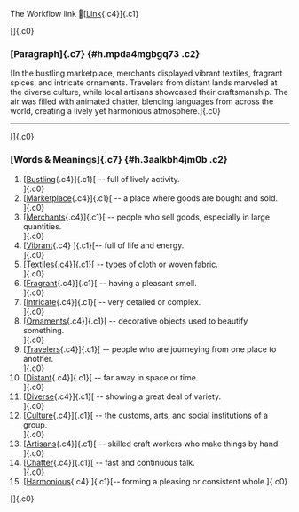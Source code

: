 The Workflow link
👏[[Link](https://www.google.com/url?q=http://www.google.com&sa=D&source=editors&ust=1760816822868730&usg=AOvVaw0Wo-CgBVScRVY3A8M96H9w){.c4}]{.c1}

[]{.c0}

### [Paragraph]{.c7} {#h.mpda4mgbgq73 .c2}

[In the bustling marketplace, merchants displayed vibrant textiles,
fragrant spices, and intricate ornaments. Travelers from distant lands
marveled at the diverse culture, while local artisans showcased their
craftsmanship. The air was filled with animated chatter, blending
languages from across the world, creating a lively yet harmonious
atmosphere.]{.c0}

------------------------------------------------------------------------

[]{.c0}

### [Words & Meanings]{.c7} {#h.3aalkbh4jm0b .c2}

1.  [[Bustling](https://www.google.com/url?q=http://www.google.com&sa=D&source=editors&ust=1760816822869501&usg=AOvVaw0-eEs5OlLAoZ5Zwi9w-Ozd){.c4}]{.c1}[ --
    full of lively activity.\
    ]{.c0}
2.  [[Marketplace](https://www.google.com/url?q=http://www.google.com&sa=D&source=editors&ust=1760816822869667&usg=AOvVaw0xd8o0XrnOMU9qwx-hEjHT){.c4}]{.c1}[ --
    a place where goods are bought and sold.\
    ]{.c0}
3.  [[Merchants](https://www.google.com/url?q=http://www.google.com&sa=D&source=editors&ust=1760816822869788&usg=AOvVaw2f9TuN81f07LRaBVJdnxk_){.c4}]{.c1}[ --
    people who sell goods, especially in large quantities.\
    ]{.c0}
4.  [[Vibrant](https://www.google.com/url?q=http://www.google.com&sa=D&source=editors&ust=1760816822869922&usg=AOvVaw0egQ5mjPSZhNWbc6j-JAMS){.c4}
    ]{.c1}[-- full of life and energy.\
    ]{.c0}
5.  [[Textiles](https://www.google.com/url?q=http://www.google.com&sa=D&source=editors&ust=1760816822870021&usg=AOvVaw2hA19AC6qOrY3SYzJtugq2){.c4}]{.c1}[ --
    types of cloth or woven fabric.\
    ]{.c0}
6.  [[Fragrant](https://www.google.com/url?q=http://www.google.com&sa=D&source=editors&ust=1760816822870119&usg=AOvVaw2aGCdKabtHlP-wZGwCErJx){.c4}]{.c1}[ --
    having a pleasant smell.\
    ]{.c0}
7.  [[Intricate](https://www.google.com/url?q=http://www.google.com&sa=D&source=editors&ust=1760816822870231&usg=AOvVaw1lPrBKSXtbq8zUA0sywd3_){.c4}]{.c1}[ --
    very detailed or complex.\
    ]{.c0}
8.  [[Ornaments](https://www.google.com/url?q=http://www.google.com&sa=D&source=editors&ust=1760816822870357&usg=AOvVaw2c7JpQDKFEyt2APUnAz2_U){.c4}]{.c1}[ --
    decorative objects used to beautify something.\
    ]{.c0}
9.  [[Travelers](https://www.google.com/url?q=http://www.google.com&sa=D&source=editors&ust=1760816822870515&usg=AOvVaw2GzDgQ3xRsyReYToi-k4Mj){.c4}]{.c1}[ --
    people who are journeying from one place to another.\
    ]{.c0}
10. [[Distant](https://www.google.com/url?q=http://www.google.com&sa=D&source=editors&ust=1760816822870666&usg=AOvVaw3dIhY0C98VIP4RmTNBnVI7){.c4}]{.c1}[ --
    far away in space or time.\
    ]{.c0}
11. [[Diverse](https://www.google.com/url?q=http://www.google.com&sa=D&source=editors&ust=1760816822870798&usg=AOvVaw08s7Y0-nqydJy1oAgtmGAW){.c4}]{.c1}[ --
    showing a great deal of variety.\
    ]{.c0}
12. [[Culture](https://www.google.com/url?q=http://www.google.com&sa=D&source=editors&ust=1760816822870953&usg=AOvVaw3BhFwV4I9W_DnOLOI6-27H){.c4}]{.c1}[ --
    the customs, arts, and social institutions of a group.\
    ]{.c0}
13. [[Artisans](https://www.google.com/url?q=http://www.google.com&sa=D&source=editors&ust=1760816822871098&usg=AOvVaw2rjxinTLRHody3UKBULIxD){.c4}]{.c1}[ --
    skilled craft workers who make things by hand.\
    ]{.c0}
14. [[Chatter](https://www.google.com/url?q=http://www.google.com&sa=D&source=editors&ust=1760816822871220&usg=AOvVaw2q44h6UTuoGLBuwXRDyu8_){.c4}]{.c1}[ --
    fast and continuous talk.\
    ]{.c0}
15. [[Harmonious](https://www.google.com/url?q=http://www.google.com&sa=D&source=editors&ust=1760816822871358&usg=AOvVaw16LMncY1LRH8vNI0MBfpgS){.c4}
    ]{.c1}[-- forming a pleasing or consistent whole.]{.c0}

[]{.c0}
